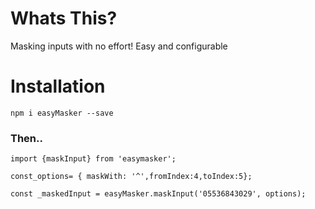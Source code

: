 # Whats This?

Masking inputs with no effort!
Easy and configurable


# Installation

`npm i easyMasker --save`



### Then..


```
import {maskInput} from 'easymasker';

const_options= { maskWith: '^',fromIndex:4,toIndex:5};

const _maskedInput = easyMasker.maskInput('05536843029', options);

```



